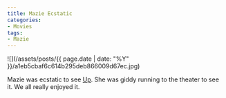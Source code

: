 ```yaml
---
title: Mazie Ecstatic
categories:
- Movies
tags:
- Mazie
---
```


![](/assets/posts/{{ page.date | date: "%Y" }}/a1eb5cbaf6c614b295deb866009d67ec.jpg)
  



Mazie was ecstatic to see [Up](http://www.pixar.com/featurefilms/up/). She was giddy running to the theater to see it. We all really enjoyed it.
